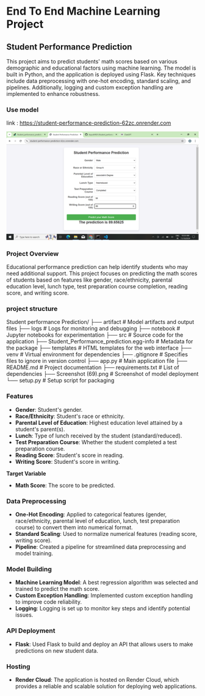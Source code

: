 # End To  End Machine Learning Project

## Student Performance Prediction

This project aims to predict students' math scores based on various demographic and educational factors using machine learning. The model is built in Python, and the application is deployed using Flask. Key techniques include data preprocessing with one-hot encoding, standard scaling, and pipelines. Additionally, logging and custom exception handling are implemented to enhance robustness.

### Use model

link : https://student-performance-prediction-62zc.onrender.com

![alt text](<Screenshot (69).png>)

### Project Overview

Educational performance prediction can help identify students who may need additional support. This project focuses on predicting the math scores of students based on features like gender, race/ethnicity, parental education level, lunch type, test preparation course completion, reading score, and writing score.

### project structure

Student performance Prediction/
├── artifact                      # Model artifacts and output files
├── logs                          # Logs for monitoring and debugging
├── notebook                      # Jupyter notebooks for experimentation
├── src                           # Source code for the application
├── Student_Performance_prediction.egg-info  # Metadata for the package
├── templates                     # HTML templates for the web interface
├── venv                          # Virtual environment for dependencies
├── .gitignore                    # Specifies files to ignore in version control
├── app.py                        # Main application file
├── README.md                     # Project documentation
├── requirements.txt              # List of dependencies
├── Screenshot (69).png           # Screenshot of model deployment
└── setup.py                      # Setup script for packaging

### Features

- **Gender**: Student's gender.
- **Race/Ethnicity**: Student's race or ethnicity.
- **Parental Level of Education**: Highest education level attained by a student's parent(s).
- **Lunch**: Type of lunch received by the student (standard/reduced).
- **Test Preparation Course**: Whether the student completed a test preparation course.
- **Reading Score**: Student's score in reading.
- **Writing Score**: Student's score in writing.
  
**Target Variable**
- **Math Score**: The score to be predicted.


### Data Preprocessing

- **One-Hot Encoding**: Applied to categorical features (gender, race/ethnicity, parental level of    education, lunch, test preparation course) to convert them into numerical format.
- **Standard Scaling**: Used to normalize numerical features (reading score, writing score).
- **Pipeline**: Created a pipeline for streamlined data preprocessing and model training.

### Model Building
- **Machine Learning Model**: A best regression algorithm was selected and trained to predict the math score.
- **Custom Exception Handling**: Implemented custom exception handling to improve code reliability.
- **Logging**: Logging is set up to monitor key steps and identify potential issues.

### API Deployment
- **Flask**: Used Flask to build and deploy an API that allows users to make predictions on new student data.


### Hosting
- **Render Cloud**: The application is hosted on Render Cloud, which provides a reliable and scalable solution for deploying web applications.
